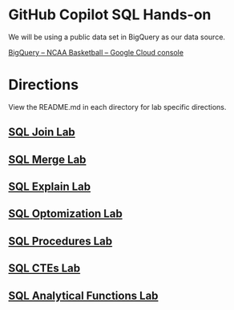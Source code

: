# GitHub Copilot SQL Hands-on

We will be using a public data set in BigQuery as our data source.

[BigQuery – NCAA Basketball – Google Cloud console](https://console.cloud.google.com/bigquery(cameo:product/ncaa-bb-public/ncaa-basketball))


# Directions

View the README.md in each directory for lab specific directions.


## [SQL Join Lab](https://github.com/GitHub-Admin-Customer-Repos/Copilot-Hands-On/sql_labs/sql_join.md)
## [SQL Merge Lab](https://github.com/GitHub-Admin-Customer-Repos/Copilot-Hands-On/sql_labs/sql_merge.md)
## [SQL Explain Lab](https://github.com/GitHub-Admin-Customer-Repos/Copilot-Hands-On/sql_labs/sql_explain.md)
## [SQL Optomization Lab](https://github.com/GitHub-Admin-Customer-Repos/Copilot-Hands-On/sql_labs/sql_optimization.md)
## [SQL Procedures Lab](https://github.com/GitHub-Admin-Customer-Repos/Copilot-Hands-On/sql_labs/sql_procedures.md)
## [SQL CTEs Lab](https://github.com/GitHub-Admin-Customer-Repos/Copilot-Hands-On/sql_labs/sql_CTEs.md)
## [SQL Analytical Functions Lab](https://github.com/GitHub-Admin-Customer-Repos/Copilot-Hands-On/sql_labs/sql_analytical_functions.md)
